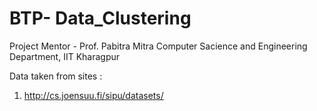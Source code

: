 # BTP- Data_Clustering
Project Mentor - Prof. Pabitra Mitra
Computer Sacience and Engineering Department, IIT Kharagpur

Data taken from sites :
  1. http://cs.joensuu.fi/sipu/datasets/
  
